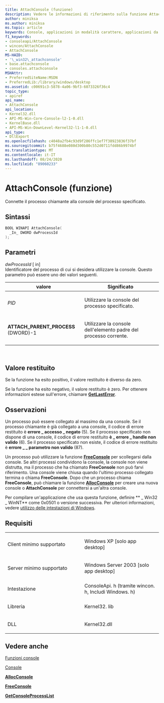 ```yaml
---
title: AttachConsole (funzione)
description: Vedere le informazioni di riferimento sulla funzione AttachConsole, che consente di alleghi il processo chiamante alla console del processo specificato.
author: miniksa
ms.author: miniksa
ms.topic: article
keywords: Console, applicazioni in modalità carattere, applicazioni da riga di comando, applicazioni Terminal, API console
f1_keywords:
- consoleapi/AttachConsole
- wincon/AttachConsole
- AttachConsole
MS-HAID:
- '\_win32\_attachconsole'
- base.attachconsole
- consoles.attachconsole
MSHAttr:
- PreferredSiteName:MSDN
- PreferredLib:/library/windows/desktop
ms.assetid: c00691c3-5878-4a06-9bf3-6073326f36c4
topic_type:
- apiref
api_name:
- AttachConsole
api_location:
- Kernel32.dll
- API-MS-Win-Core-Console-l2-1-0.dll
- KernelBase.dll
- API-MS-Win-DownLevel-Kernel32-l1-1-0.dll
api_type:
- DllExport
ms.openlocfilehash: c4048a2fb4c93d9f286ffc1ef7f38923836f37bf
ms.sourcegitcommit: b75f4688e080d300b80c552d0711fdd86b9974bf
ms.translationtype: MT
ms.contentlocale: it-IT
ms.lasthandoff: 08/24/2020
ms.locfileid: "89060233"
---
```

# <a name="attachconsole-function"></a>AttachConsole (funzione)


Connette il processo chiamante alla console del processo specificato.

<a name="syntax"></a>Sintassi
------

```C
BOOL WINAPI AttachConsole(
  _In_ DWORD dwProcessId
);
```

<a name="parameters"></a>Parametri
----------

*dwProcessId* \[ in\]  
Identificatore del processo di cui si desidera utilizzare la console. Questo parametro può essere uno dei valori seguenti.

<table>
<colgroup>
<col width="50%" />
<col width="50%" />
</colgroup>
<thead>
<tr class="header">
<th>valore</th>
<th>Significato</th>
</tr>
</thead>
<tbody>
<tr class="odd">
<td><em>PID</em></td>
<td><p>Utilizzare la console del processo specificato.</p></td>
</tr>
<tr class="even">
<td><span id="ATTACH_PARENT_PROCESS"></span><span id="attach_parent_process"></span>
<strong>ATTACH_PARENT_PROCESS</strong> (DWORD)-1</td>
<td><p>Utilizzare la console dell'elemento padre del processo corrente.</p></td>
</tr>
</tbody>
</table>

 

<a name="return-value"></a>Valore restituito
------------

Se la funzione ha esito positivo, il valore restituito è diverso da zero.

Se la funzione ha esito negativo, il valore restituito è zero. Per ottenere informazioni estese sull'errore, chiamare [**GetLastError**](https://msdn.microsoft.com/library/windows/desktop/ms679360).

<a name="remarks"></a>Osservazioni
-------

Un processo può essere collegato al massimo da una console. Se il processo chiamante è già collegato a una console, il codice di errore restituito è **errore \_ accesso \_ negato** (5). Se il processo specificato non dispone di una console, il codice di errore restituito **è \_ errore \_ handle non valido** (6). Se il processo specificato non esiste, il codice di errore restituito è **errore \_ \_ parametro non valido** (87).

Un processo può utilizzare la funzione [**FreeConsole**](freeconsole.md) per scollegarsi dalla console. Se altri processi condividono la console, la console non viene distrutta, ma il processo che ha chiamato **FreeConsole** non può farvi riferimento. Una console viene chiusa quando l'ultimo processo collegato termina o chiama **FreeConsole**. Dopo che un processo chiama **FreeConsole**, può chiamare la funzione [**AllocConsole**](allocconsole.md) per creare una nuova console o **AttachConsole** per connettersi a un'altra console.

Per compilare un'applicazione che usa questa funzione, definire ** \_ Win32 \_ WinNT** come 0x0501 o versione successiva. Per ulteriori informazioni, vedere [utilizzo delle intestazioni di Windows](https://msdn.microsoft.com/library/windows/desktop/aa383745).

<a name="requirements"></a>Requisiti
------------

<table>
<colgroup>
<col width="50%" />
<col width="50%" />
</colgroup>
<tbody>
<tr class="odd">
<td><p>Client minimo supportato</p></td>
<td><p>Windows XP [solo app desktop]</p></td>
</tr>
<tr class="even">
<td><p>Server minimo supportato</p></td>
<td><p>Windows Server 2003 [solo app desktop]</p></td>
</tr>
<tr class="odd">
<td><p>Intestazione</p></td>
<td>ConsoleApi. h (tramite wincon. h, Includi Windows. h)</td>
</tr>
<tr class="even">
<td><p>Libreria</p></td>
<td>Kernel32. lib</td>
</tr>
<tr class="odd">
<td><p>DLL</p></td>
<td>Kernel32.dll</td>
</tr>
<tr class="even">
</tr>
<tr class="odd">
</tr>
<tr class="even">
</tr>
</tbody>
</table>

## <a name="span-idsee_alsospansee-also"></a><span id="see_also"></span>Vedere anche


[Funzioni console](console-functions.md)

[Console](consoles.md)

[**AllocConsole**](allocconsole.md)

[**FreeConsole**](freeconsole.md)

[**GetConsoleProcessList**](getconsoleprocesslist.md)

 

 





